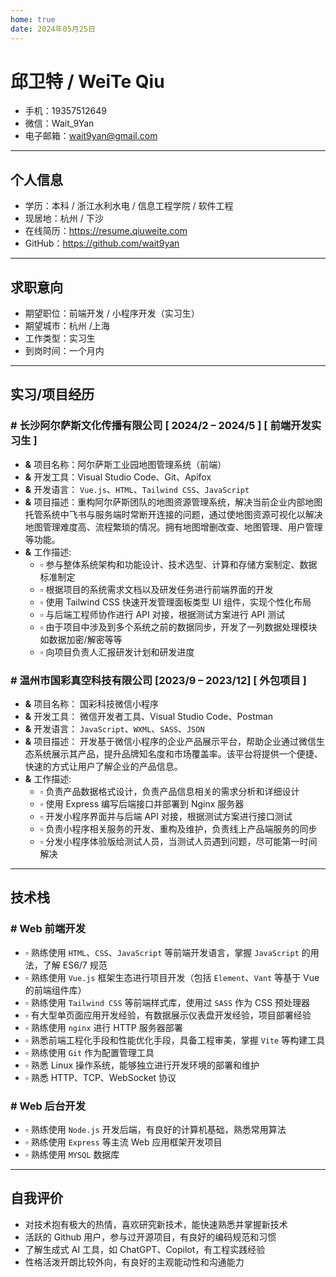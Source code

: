 ```yaml
---
home: true
date: 2024年05月25日
---
```


# 邱卫特 / WeiTe Qiu

- 手机：19357512649
- 微信：Wait_9Yan
- 电子邮箱：<wait9yan@gmail.com>

---

## 个人信息 <Badge type="info" text="default" />

- 学历：本科 / 浙江水利水电 / 信息工程学院 / 软件工程
- 现居地：杭州 / 下沙
- 在线简历：<https://resume.qiuweite.com>
- GitHub：<https://github.com/wait9yan>

---

## 求职意向

- 期望职位：前端开发 / 小程序开发（实习生）
- 期望城市：杭州 /上海
- 工作类型：实习生
- 到岗时间：一个月内

---

## 实习/项目经历

### **#** 长沙阿尔萨斯文化传播有限公司 [ 2024/2 – 2024/5 ] [ 前端开发实习生 ]

- **&** 项目名称：阿尔萨斯工业园地图管理系统（前端）
- **&** 开发工具：Visual Studio Code、Git、Apifox
- **&** 开发语言： `Vue.js`、`HTML`、`Tailwind CSS`、`JavaScript`
- **&** 项目描述：重构阿尔萨斯团队的地图资源管理系统，解决当前企业内部地图托管系统中飞书与服务端时常断开连接的问题，通过使地图资源可视化以解决地图管理难度高、流程繁琐的情况。拥有地图增删改查、地图管理、用户管理等功能。
- **&** 工作描述:
	- ▫️ 参与整体系统架构和功能设计、技术选型、计算和存储方案制定、数据标准制定
	- ▫️ 根据项目的系统需求文档以及研发任务进行前端界面的开发
	- ▫️ 使用 Tailwind CSS 快速开发管理面板类型 UI 组件，实现个性化布局
	- ▫️ 与后端工程师协作进行 API 对接，根据测试方案进行 API 测试
	<!-- - ▫️ 基于对数据安全方面的要求，通过注解实现了项目中相关表与相关字段的脱敏处理 -->
    - ▫️ 由于项目中涉及到多个系统之前的数据同步，开发了一列数据处理模块如数据加密/解密等等
	- ▫️ 向项目负责人汇报研发计划和研发进度

### **#** 温州市国彩真空科技有限公司 [2023/9 – 2023/12] [ 外包项目 ]

- **&** 项目名称： 国彩科技微信小程序
- **&** 开发工具： 微信开发者工具、Visual Studio Code、Postman
- **&** 开发语言： `JavaScript`、`WXML`、`SASS`、`JSON`
- **&** 项目描述： 开发基于微信小程序的企业产品展示平台，帮助企业通过微信生态系统展示其产品，提升品牌知名度和市场覆盖率。该平台将提供一个便捷、快速的方式让用户了解企业的产品信息。
- **&** 工作描述:
	- ▫️ 负责产品数据格式设计，负责产品信息相关的需求分析和详细设计
	- ▫️ 使用 Express 编写后端接口并部署到 Nginx 服务器
	- ▫️ 开发小程序界面并与后端 API 对接，根据测试方案进行接口测试
	- ▫️ 负责小程序相关服务的开发、重构及维护，负责线上产品端服务的同步
	- ▫️ 分发小程序体验版给测试人员，当测试人员遇到问题，尽可能第一时间解决

---

## 技术栈

### **#** Web 前端开发

- ▫️ 熟练使用 `HTML`、`CSS`、`JavaScript` 等前端开发语言，掌握 `JavaScript` 的用法，了解 ES6/7 规范
- ▫️ 熟练使用 `Vue.js` 框架生态进行项目开发（包括 `Element`、`Vant` 等基于 Vue 的前端组件库）
- ▫️ 熟练使用 `Tailwind CSS` 等前端样式库，使用过 `SASS` 作为 CSS 预处理器
- ▫️ 有大型单页面应用开发经验，有数据展示仪表盘开发经验，项目部署经验
- ▫️ 熟练使用 `nginx` 进行 HTTP 服务器部署
- ▫️ 熟悉前端工程化手段和性能优化手段，具备工程审美，掌握 `Vite` 等构建工具
- ▫️ 熟练使用 `Git` 作为配置管理工具
- ▫️ 熟悉 Linux 操作系统，能够独立进行开发环境的部署和维护
- ▫️ 熟悉 HTTP、TCP、WebSocket 协议

### **#** Web 后台开发

- ▫️ 熟练使用 `Node.js` 开发后端，有良好的计算机基础，熟悉常用算法
- ▫️ 熟练使用 `Express` 等主流 Web 应用框架开发项目
- ▫️ 熟练使用 `MYSQL` 数据库

---

## 自我评价

- 对技术抱有极大的热情，喜欢研究新技术，能快速熟悉并掌握新技术
- 活跃的 Github 用户，参与过开源项目，有良好的编码规范和习惯
- 了解生成式 AI 工具，如 ChatGPT、Copilot，有工程实践经验
- 性格活泼开朗比较外向，有良好的主观能动性和沟通能力
